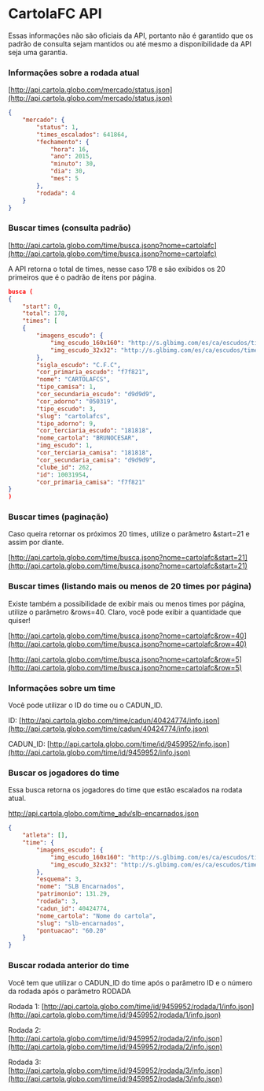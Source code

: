 # CartolaFC API

Essas informações não são oficiais da API, portanto não é garantido que os padrão de consulta sejam mantidos ou até mesmo a disponibilidade da API seja uma garantia.


### Informações sobre a rodada atual

[http://api.cartola.globo.com/mercado/status.json](http://api.cartola.globo.com/mercado/status.json)

```json
{
	"mercado": {
		"status": 1,
		"times_escalados": 641864,
		"fechamento": {
			"hora": 16,
			"ano": 2015,
			"minuto": 30,
			"dia": 30,
			"mes": 5
		},
		"rodada": 4
	}
}
```

### Buscar times (consulta padrão)

[http://api.cartola.globo.com/time/busca.jsonp?nome=cartolafc](http://api.cartola.globo.com/time/busca.jsonp?nome=cartolafc)

A API retorna o total de times, nesse caso 178 e são exibidos os 20 primeiros que é o padrão de itens por página.

```json
busca (
{
	"start": 0,
	"total": 178,
	"times": [
	{
		"imagens_escudo": {
			"img_escudo_160x160": "http://s.glbimg.com/es/ca/escudos/times/9e/95/escudo_160x160_time_10031954.png",
			"img_escudo_32x32": "http://s.glbimg.com/es/ca/escudos/times/9e/95/escudo_32x32_time_10031954.png"
		},
		"sigla_escudo": "C.F.C",
		"cor_primaria_escudo": "f7f821",
		"nome": "CARTOLAFCS",
		"tipo_camisa": 1,
		"cor_secundaria_escudo": "d9d9d9",
		"cor_adorno": "050319",
		"tipo_escudo": 3,
		"slug": "cartolafcs",
		"tipo_adorno": 9,
		"cor_terciaria_escudo": "181818",
		"nome_cartola": "BRUNOCESAR",
		"img_escudo": 1,
		"cor_terciaria_camisa": "181818",
		"cor_secundaria_camisa": "d9d9d9",
		"clube_id": 262,
		"id": 10031954,
		"cor_primaria_camisa": "f7f821"
}
)
```


### Buscar times (paginação)

Caso queira retornar os próximos 20 times, utilize o parâmetro &start=21 e assim por diante.

[http://api.cartola.globo.com/time/busca.jsonp?nome=cartolafc&start=21](http://api.cartola.globo.com/time/busca.jsonp?nome=cartolafc&start=21)


### Buscar times (listando mais ou menos de 20 times por página)

Existe também a possibilidade de exibir mais ou menos times por página, utilize o parâmetro &rows=40. Claro, você pode exibir a quantidade que quiser!

[http://api.cartola.globo.com/time/busca.jsonp?nome=cartolafc&row=40](http://api.cartola.globo.com/time/busca.jsonp?nome=cartolafc&row=40)

[http://api.cartola.globo.com/time/busca.jsonp?nome=cartolafc&row=5](http://api.cartola.globo.com/time/busca.jsonp?nome=cartolafc&row=5)


### Informações sobre um time

Você pode utilizar o ID do time ou o CADUN_ID.

ID: 
[http://api.cartola.globo.com/time/cadun/40424774/info.json](http://api.cartola.globo.com/time/cadun/40424774/info.json)

CADUN_ID: 
[http://api.cartola.globo.com/time/id/9459952/info.json](http://api.cartola.globo.com/time/id/9459952/info.json)

### Buscar os jogadores do time

Essa busca retorna os jogadores do time que estão escalados na rodata atual.

http://api.cartola.globo.com/time_adv/slb-encarnados.json

```json
{
	"atleta": [],
	"time": {
		"imagens_escudo": {
			"img_escudo_160x160": "http://s.glbimg.com/es/ca/escudos/times/23/b7/escudo_160x160_time_9459952.png",
			"img_escudo_32x32": "http://s.glbimg.com/es/ca/escudos/times/23/b7/escudo_32x32_time_9459952.png"
		},
		"esquema": 3,
		"nome": "SLB Encarnados",
		"patrimonio": 131.29,
		"rodada": 3,
		"cadun_id": 40424774,
		"nome_cartola": "Nome do cartola",
		"slug": "slb-encarnados",
		"pontuacao": "60.20"
	}
}
```

### Buscar rodada anterior do time

Você tem que utilizar o CADUN_ID do time após o parâmetro ID e o número da rodada após o parâmetro RODADA

Rodada 1:
[http://api.cartola.globo.com/time/id/9459952/rodada/1/info.json](http://api.cartola.globo.com/time/id/9459952/rodada/1/info.json)

Rodada 2:
[http://api.cartola.globo.com/time/id/9459952/rodada/2/info.json](http://api.cartola.globo.com/time/id/9459952/rodada/2/info.json)

Rodada 3:
[http://api.cartola.globo.com/time/id/9459952/rodada/3/info.json](http://api.cartola.globo.com/time/id/9459952/rodada/3/info.json)